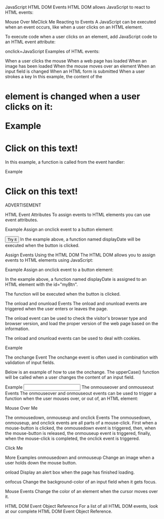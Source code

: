 JavaScript HTML DOM Events
HTML DOM allows JavaScript to react to HTML events:

Mouse Over MeClick Me
Reacting to Events
A JavaScript can be executed when an event occurs, like when a user clicks on an HTML element.

To execute code when a user clicks on an element, add JavaScript code to an HTML event attribute:

onclick=JavaScript
Examples of HTML events:

When a user clicks the mouse
When a web page has loaded
When an image has been loaded
When the mouse moves over an element
When an input field is changed
When an HTML form is submitted
When a user strokes a key
In this example, the content of the <h1> element is changed when a user clicks on it:

Example
<!DOCTYPE html>
<html>
<body>

<h1 onclick="this.innerHTML = 'Ooops!'">Click on this text!</h1>

</body>
</html>
In this example, a function is called from the event handler:

Example
<!DOCTYPE html>
<html>
<body>

<h1 onclick="changeText(this)">Click on this text!</h1>

<script>
function changeText(id) {
  id.innerHTML = "Ooops!";
}
</script>

</body>
</html>
ADVERTISEMENT

HTML Event Attributes
To assign events to HTML elements you can use event attributes.

Example
Assign an onclick event to a button element:

<button onclick="displayDate()">Try it</button>
In the example above, a function named displayDate will be executed when the button is clicked.

Assign Events Using the HTML DOM
The HTML DOM allows you to assign events to HTML elements using JavaScript:

Example
Assign an onclick event to a button element:

<script>
document.getElementById("myBtn").onclick = displayDate;
</script>
In the example above, a function named displayDate is assigned to an HTML element with the id="myBtn".

The function will be executed when the button is clicked.

The onload and onunload Events
The onload and onunload events are triggered when the user enters or leaves the page.

The onload event can be used to check the visitor's browser type and browser version, and load the proper version of the web page based on the information.

The onload and onunload events can be used to deal with cookies.

Example
<body onload="checkCookies()">
The onchange Event
The onchange event is often used in combination with validation of input fields.

Below is an example of how to use the onchange. The upperCase() function will be called when a user changes the content of an input field.

Example
<input type="text" id="fname" onchange="upperCase()">
The onmouseover and onmouseout Events
The onmouseover and onmouseout events can be used to trigger a function when the user mouses over, or out of, an HTML element:

Mouse Over Me

The onmousedown, onmouseup and onclick Events
The onmousedown, onmouseup, and onclick events are all parts of a mouse-click. First when a mouse-button is clicked, the onmousedown event is triggered, then, when the mouse-button is released, the onmouseup event is triggered, finally, when the mouse-click is completed, the onclick event is triggered.

Click Me

More Examples
onmousedown and onmouseup
Change an image when a user holds down the mouse button.

onload
Display an alert box when the page has finished loading.

onfocus
Change the background-color of an input field when it gets focus.

Mouse Events
Change the color of an element when the cursor moves over it.

HTML DOM Event Object Reference
For a list of all HTML DOM events, look at our complete HTML DOM Event Object Reference.